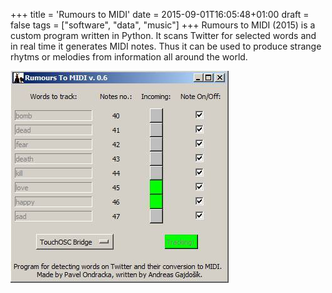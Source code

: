+++
title = 'Rumours to MIDI'
date = 2015-09-01T16:05:48+01:00
draft = false
tags = ["software", "data", "music"]
+++
Rumours to MIDI (2015) is a custom program written in Python.
It scans Twitter for selected words and in real time it generates MIDI notes.
Thus it can be used to produce strange rhytms or melodies from information all around the world.

![](1.jpg)

